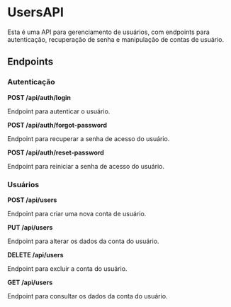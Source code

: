 # UsersAPI

Esta é uma API para gerenciamento de usuários, com endpoints para autenticação, recuperação de senha e manipulação de contas de usuário.

## Endpoints

### Autenticação

**POST /api/auth/login**

Endpoint para autenticar o usuário.

**POST /api/auth/forgot-password**

Endpoint para recuperar a senha de acesso do usuário.

**POST /api/auth/reset-password**

Endpoint para reiniciar a senha de acesso do usuário.

### Usuários

**POST /api/users**

Endpoint para criar uma nova conta de usuário.

**PUT /api/users**

Endpoint para alterar os dados da conta do usuário.

**DELETE /api/users**

Endpoint para excluir a conta do usuário.

**GET /api/users**

Endpoint para consultar os dados da conta do usuário.